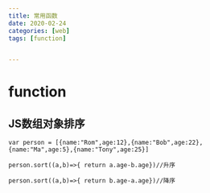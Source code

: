 ```yaml
---
title: 常用函数
date: 2020-02-24
categories: [web]
tags: [function]


---
```




# function



## JS数组对象排序

```
var person = [{name:"Rom",age:12},{name:"Bob",age:22},{name:"Ma",age:5},{name:"Tony",age:25}]

person.sort((a,b)=>{ return a.age-b.age})//升序

person.sort((a,b)=>{ return b.age-a.age})//降序
```

